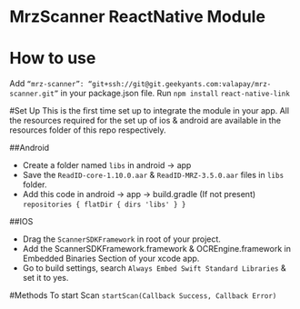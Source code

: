 # MrzScanner ReactNative Module

# How to use

Add `“mrz-scanner”: “git+ssh://git@git.geekyants.com:valapay/mrz-scanner.git”` in your package.json file.
Run
`npm install`
`react-native-link`

#Set Up 
This is the first time set up to integrate the module in your app.
All the resources required for the set up of ios & android are available in the resources folder of this repo respectively.

##Android
- Create a folder named `libs` in android -> app
- Save the `ReadID-core-1.10.0.aar` &  `ReadID-MRZ-3.5.0.aar` files in `libs` folder.
- Add this code in android -> app -> build.gradle (If not present)
    `repositories {
      flatDir {
       dirs 'libs'
     }
    }`

##IOS
- Drag the `ScannerSDKFramework` in root of your project.
- Add the  ScannerSDKFramework.framework & OCREngine.framework in Embedded Binaries Section of your xcode app.
- Go to build settings, search `Always Embed Swift Standard Libraries` & set it to yes.

#Methods
To start Scan
`startScan(Callback Success, Callback Error)`
